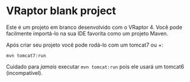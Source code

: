 # VRaptor blank project

Este é um projeto em branco desenvolvido com o VRaptor 4. Você pode facilmente importá-lo na sua IDE favorita como um projeto Maven.

Após criar seu projeto você pode rodá-lo com um tomcat7 ou +:

```
mvn tomcat7:run
```

Cuidado para *jamais* executar `mvn tomcat:run` pois ele usará um tomcat6 (incompatível).
